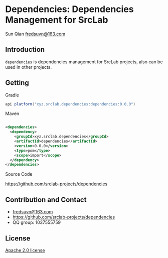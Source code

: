 # Dependencies: Dependencies Management for SrcLab

<span id="author" class="author">Sun Qian</span>
<span id="email" class="email"><fredsuvn@163.com></span>

## Introduction

`dependencies` is dependencies management for SrcLab projects, also can be used in other projects.

## Getting

Gradle

```groovy
api platform("xyz.srclab.dependencies:dependencies:0.0.0")
```

Maven

```xml

<dependencies>
  <dependency>
    <groupId>xyz.srclab.dependencies</groupId>
    <artifactId>dependencies</artifactId>
    <version>0.0.0</version>
    <type>pom</type>
    <scope>import</scope>
  </dependency>
</dependencies>
```

Source Code

https://github.com/srclab-projects/dependencies

## Contribution and Contact

* fredsuvn@163.com
* https://github.com/srclab-projects/dependencies
* QQ group: 1037555759

## License

[Apache 2.0 license][license]

[license]: https://www.apache.org/licenses/LICENSE-2.0.html